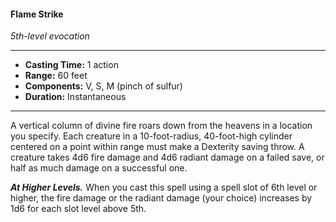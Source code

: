 #### Flame Strike
*5th-level evocation*
___
- **Casting Time:** 1 action
- **Range:** 60 feet
- **Components:** V, S, M (pinch of sulfur)
- **Duration:** Instantaneous
___
A vertical column of divine fire roars down from the heavens in a location you specify. Each creature in a 10-foot-radius, 40-foot-high cylinder centered on a point within range must make a Dexterity saving throw. A creature takes 4d6 fire damage and 4d6 radiant damage on a failed save, or half as much damage on a successful one.

***At Higher Levels.*** When you cast this spell using a spell slot of 6th level or higher, the fire damage or the radiant damage (your choice) increases by 1d6 for each slot level above 5th.